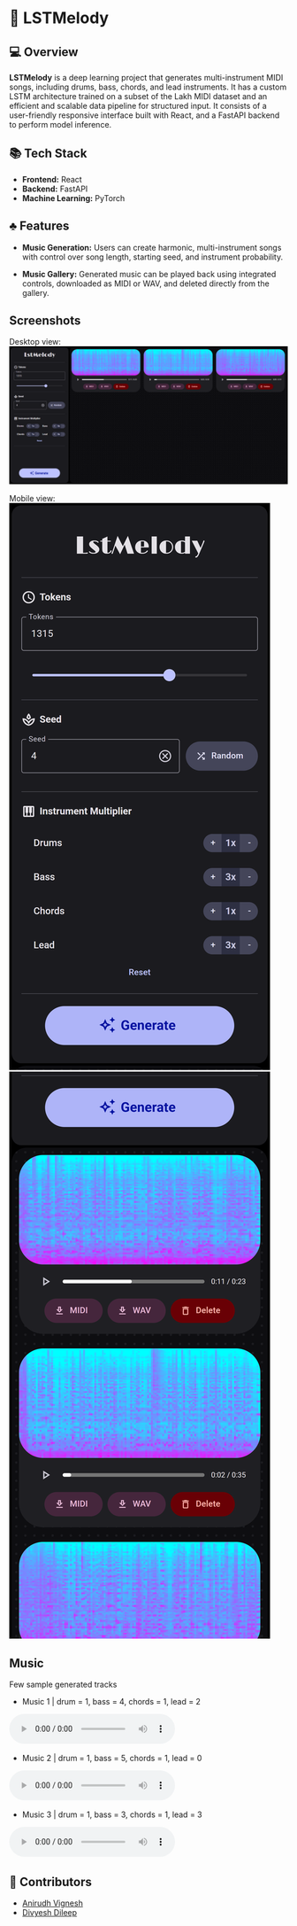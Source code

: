 # 📄 LSTMelody

## 💻 Overview

**LSTMelody** is a deep learning project that generates multi-instrument MIDI songs, including drums, bass, chords, and lead instruments. It has a custom LSTM architecture trained on a subset of the Lakh MIDI dataset and an efficient and scalable data pipeline for structured input. It consists of a user-friendly responsive interface built with React, and a FastAPI backend to perform model inference.

## 📚 Tech Stack

- **Frontend:** React  
- **Backend:** FastAPI
- **Machine Learning:** PyTorch

## ♣️ Features

- **Music Generation:** Users can create harmonic, multi-instrument songs with control over song length, starting seed, and instrument probability.

- **Music Gallery:** Generated music can be played back using integrated controls, downloaded as MIDI or WAV, and deleted directly from the gallery.

## Screenshots

Desktop view:
![Desktop](examples/screenshots/desktop.png)

Mobile view:
![Mobile 1](examples/screenshots/mobile1.png)
![Mobile 2](examples/screenshots/mobile2.png)

## Music
Few sample generated tracks

- Music 1 | drum = 1, bass = 4, chords = 1, lead = 2
<audio controls>
  <source src="examples/music/music1-drum1-bass4-chords1-lead2.mp3" type="audio/mp3">
  Your browser does not support the audio element.
</audio>

- Music 2 | drum = 1, bass = 5, chords = 1, lead = 0
<audio controls>
  <source src="examples/music/music2-drum1-bass5-chords1-lead0.mp3" type="audio/mp3">
  Your browser does not support the audio element.
</audio>

- Music 3 | drum = 1, bass = 3, chords = 1, lead = 3
<audio controls>
  <source src="examples/music/music3-drum1-bass3-chords1-lead3.mp3" type="audio/mp3">
  Your browser does not support the audio element.
</audio>

## 👥 Contributors

- [Anirudh Vignesh](https://github.com/crystallyen)
- [Divyesh Dileep](https://github.com/Divyesh48960)